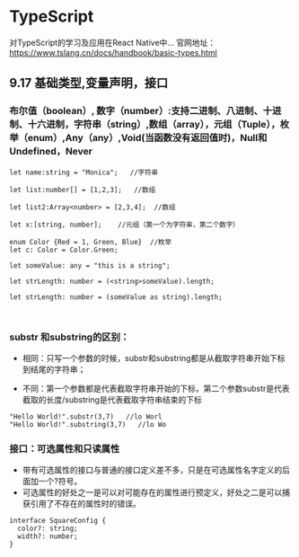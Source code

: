 # TypeScript
对TypeScript的学习及应用在React Native中...
官网地址：https://www.tslang.cn/docs/handbook/basic-types.html

## 9.17 基础类型,变量声明，接口
### 布尔值（boolean）, 数字（number）:支持二进制、八进制、十进制、十六进制，字符串（string）,数组（array），元组（Tuple），枚举（enum）,Any（any）,Void(当函数没有返回值时)，Null和Undefined，Never
   
```
let name:string = "Monica";   //字符串

let list:number[] = [1,2,3];   //数组

let list2:Array<number> = [2,3,4];  //数组

let x:[string, number];    //元组（第一个为字符串，第二个数字）

enum Color {Red = 1, Green, Blue}  //枚举
let c: Color = Color.Green;   

let someValue: any = "this is a string";

let strLength: number = (<string>someValue).length;

let strLength: number = (someValue as string).length;



```
### substr 和substring的区别：

  * 相同：只写一个参数的时候，substr和substring都是从截取字符串开始下标到结尾的字符串；
  
  * 不同：第一个参数都是代表截取字符串开始的下标，第二个参数substr是代表截取的长度/substring是代表截取字符串结束的下标
   
```
"Hello World!".substr(3,7)   //lo Worl
"Hello World!".substring(3,7)   //lo Wo
```
### 接口：可选属性和只读属性
* 带有可选属性的接口与普通的接口定义差不多，只是在可选属性名字定义的后面加一个?符号。
* 可选属性的好处之一是可以对可能存在的属性进行预定义，好处之二是可以捕获引用了不存在的属性时的错误。
```
interface SquareConfig {
  color?: string;
  width?: number;
}
```

